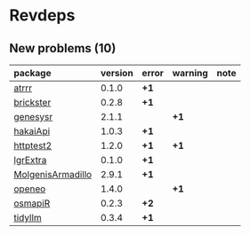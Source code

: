 # Revdeps

## New problems (10)

|package           |version |error  |warning |note |
|:-----------------|:-------|:------|:-------|:----|
|[atrrr](problems.md#atrrr)|0.1.0   |__+1__ |        |     |
|[brickster](problems.md#brickster)|0.2.8   |__+1__ |        |     |
|[genesysr](problems.md#genesysr)|2.1.1   |       |__+1__  |     |
|[hakaiApi](problems.md#hakaiapi)|1.0.3   |__+1__ |        |     |
|[httptest2](problems.md#httptest2)|1.2.0   |__+1__ |__+1__  |     |
|[lgrExtra](problems.md#lgrextra)|0.1.0   |__+1__ |        |     |
|[MolgenisArmadillo](problems.md#molgenisarmadillo)|2.9.1   |__+1__ |        |     |
|[openeo](problems.md#openeo)|1.4.0   |       |__+1__  |     |
|[osmapiR](problems.md#osmapir)|0.2.3   |__+2__ |        |     |
|[tidyllm](problems.md#tidyllm)|0.3.4   |__+1__ |        |     |

